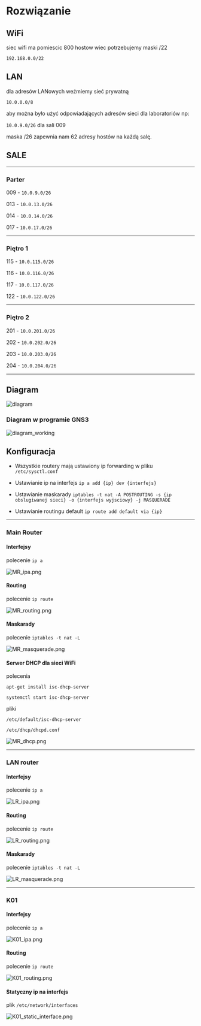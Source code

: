 # Rozwiązanie
## WiFi

siec wifi ma pomiescic 800 hostow wiec potrzebujemy maski /22

`192.168.0.0/22`

## LAN
dla adresów LANowych weźmiemy sieć prywatną 

`10.0.0.0/8`

aby można było użyć odpowiadających adresów sieci dla laboratoriów np:

`10.0.9.0/26` dla sali 009

maska /26 zapewnia nam 62 adresy hostów na każdą salę.

## SALE
---
### Parter

009 - `10.0.9.0/26`

013 - `10.0.13.0/26`

014 - `10.0.14.0/26`

017 - `10.0.17.0/26`

---
### Piętro 1

115 - `10.0.115.0/26`

116 - `10.0.116.0/26`

117 - `10.0.117.0/26`

122 - `10.0.122.0/26`

---

### Piętro 2

201 - `10.0.201.0/26`

202 - `10.0.202.0/26`

203 - `10.0.203.0/26`

204 - `10.0.204.0/26`

---

## Diagram
![diagram](diagram.png)

### Diagram w programie GNS3
![diagram_working](diagram_working.png)



## Konfiguracja
* Wszystkie routery mają ustawiony ip forwarding w pliku `/etc/sysctl.conf`

* Ustawianie ip na interfejs `ip a add {ip} dev {interfejs}`
* Ustawianie maskarady `iptables -t nat -A POSTROUTING -s {ip obslugiwanej sieci} -o {interfejs wyjsciowy} -j MASQUERADE`
* Ustawianie routingu default `ip route add default via {ip}`

---
### Main Router
#### Interfejsy
polecenie `ip a`

![MR_ipa.png](MR_ipa.png)

#### Routing
polecenie `ip route`

![MR_routing.png](MR_routing.png)
#### Maskarady
polecenie `iptables -t nat -L`

![MR_masquerade.png](MR_masquerade.png)
#### Serwer DHCP dla sieci WiFi
polecenia 

`apt-get install isc-dhcp-server`

`systemctl start isc-dhcp-server`

pliki 

`/etc/default/isc-dhcp-server`

`/etc/dhcp/dhcpd.conf`

![MR_dhcp.png](MR_dhcp.png)

---
### LAN router

#### Interfejsy
polecenie `ip a`

![LR_ipa.png](LR_ipa.png)

#### Routing
polecenie `ip route`

![LR_routing.png](LR_routing.png)
#### Maskarady
polecenie `iptables -t nat -L`

![LR_masquerade.png](LR_masquerade.png)

---
### K01
#### Interfejsy
polecenie `ip a`

![K01_ipa.png](K01_ipa.png)

#### Routing
polecenie `ip route`

![K01_routing.png](K01_routing.png)
#### Statyczny ip na interfejs
plik `/etc/network/interfaces`

![K01_static_interface.png](K01_static_interface.png)
